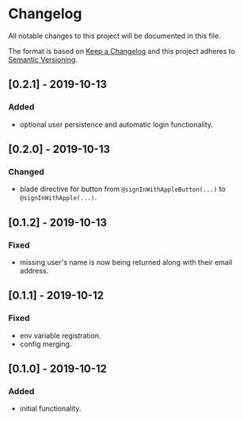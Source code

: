 # Changelog
All notable changes to this project will be documented in this file.

The format is based on [Keep a Changelog](http://keepachangelog.com/en/1.0.0/)
and this project adheres to [Semantic Versioning](http://semver.org/spec/v2.0.0.html).

## [0.2.1] - 2019-10-13
### Added
- optional user persistence and automatic login functionality.

## [0.2.0] - 2019-10-13
### Changed
- blade directive for button from `@signInWithAppleButton(...)` to `@signInWithApple(...)`.

## [0.1.2] - 2019-10-13
### Fixed
- missing user's name is now being returned along with their email address.

## [0.1.1] - 2019-10-12
### Fixed
- env variable registration.
- config merging.

## [0.1.0] - 2019-10-12
### Added
- initial functionality.
